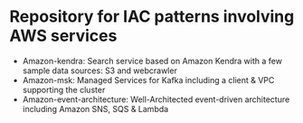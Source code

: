 # Repository for IAC patterns involving AWS services

* Amazon-kendra: Search service based on Amazon Kendra with a few sample data sources: S3 and webcrawler
* Amazon-msk: Managed Services for Kafka including a client & VPC supporting the cluster
* Amazon-event-architecture: Well-Architected event-driven architecture including Amazon SNS, SQS & Lambda
